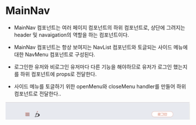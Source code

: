 # MainNav

- MainNav 컴포넌트는 여러 페이지 컴포넌트의 하위 컴포넌트로, 상단에 그려지는 header 및 navaigation의 역할을 하는 컴포넌트이다.

- MainNav 컴포넌트는 항상 보여지는 NavList 컴포넌트와 토글되는 사이드 메뉴에 대한 NavMenu 컴포넌트로 구성된다.

- 로그인한 유저와 비로그인 유저마다 다른 기능을 해야하므로 유저가 로그인 했는지를 하위 컴포넌트에 props로 전달한다.

- 사이드 메뉴를 토글하기 위한 openMenu와 closeMenu handler를 만들어 하위 컴포넌트로 전달한다..

![mainNav2](../assets/components/mainNav.png)
